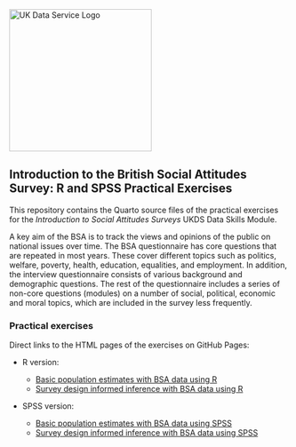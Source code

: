<img src="pics/UKDS_Logos_Col_Grey_300dpi.png" alt="UK Data Service Logo" style="width:256px;"/>



## Introduction to the British Social Attitudes Survey: R and SPSS Practical Exercises

This repository contains the Quarto source files of the practical exercises for the *Introduction to Social Attitudes Surveys* UKDS Data Skills Module.


A key aim of the BSA is to track the views and opinions of the public on national issues over time. The BSA questionnaire has core questions that are repeated in most years. 
These cover different topics such as politics, welfare, poverty,  health, education, equalities, and employment.
In addition, the interview questionnaire consists of various background and demographic questions. 
The rest of the questionnaire  includes a series of non-core questions (modules) on a number of social, political, economic and moral topics, which are included in the survey  less frequently.

### Practical exercises
Direct links to the HTML pages of the exercises on GitHub Pages:

- R version:

  - <a href="https://ukdataserviceopen.github.io/Introduction_to_the_BSA/Population estimates using the BSAS with R.html" target="_blank" rel="noopener noreferrer" >Basic population estimates with BSA data using R </a>
  - <a href="https://ukdataserviceopen.github.io/Introduction_to_the_BSA/infer_w_survey_design_usingR.html" target="_blank" rel="noopener noreferrer" >Survey design informed inference with BSA data using R</a>

- SPSS version:

  - <a href="https://ukdataserviceopen.github.io/Introduction_to_the_BSA/Pop_estimates_using_the_BSAS_and_SPSS.html" target="_blank" rel="noopener noreferrer" >Basic population estimates with BSA data using SPSS </a>
  - <a href="https://ukdataserviceopen.github.io/Introduction_to_the_BSA/infer_w_survey_design_usingSPSS.html" target="_blank" rel="noopener noreferrer" > Survey design informed inference with BSA data using SPSS </a>
